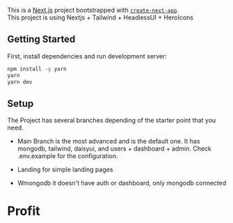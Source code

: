 This is a [Next.js](https://nextjs.org/) project bootstrapped with [`create-next-app`](https://github.com/vercel/next.js/tree/canary/packages/create-next-app).
<br/>
This project is using Nextjs + Tailwind + HeadlessUI + HeroIcons

## Getting Started

First, install dependencies and run development server:

```bash
npm install -g yarn
yarn
yarn dev
```

## Setup

The Project has several branches depending of the starter point that you need. <br/>

- Main Branch is the most advanced and is the default one.
  It has mongodb, tailwind, daisyui, and users + dashboard + admin.
  Check .env.example for the configuration.

- Landing for simple landing pages
- Wmongodb it doesn't have auth or dashboard, only mongodb connected
# Profit
